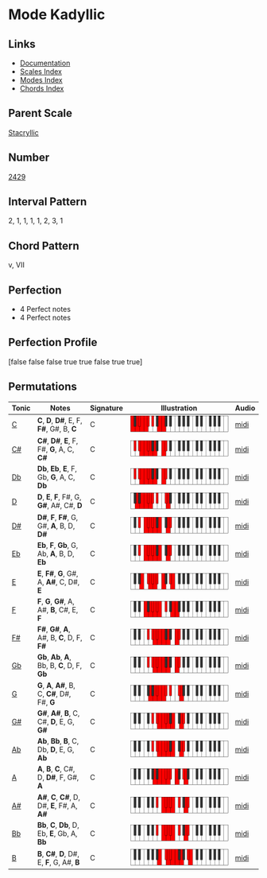 # Mode Kadyllic

## Links

- [Documentation](README.md)
- [Scales Index](Scales.md)
- [Modes Index](Modes.md)
- [Chords Index](Chords.md)

## Parent Scale

[Stacryllic](ScaleStacryllic.md)

## Number

[2429](https://ianring.com/musictheory/scales/2429)

## Interval Pattern

2, 1, 1, 1, 1, 2, 3, 1

## Chord Pattern

v, VII

## Perfection

- 4 Perfect notes
- 4 Perfect notes

## Perfection Profile

[false false false true true false true true]

## Permutations

| Tonic | Notes | Signature | Illustration | Audio |
|-------|-------|-----------|--------------|-------|
| [C](ModeCNaturalKadyllic.md) | **C**, **D**, **D#**, E, F, **F#**, G#, B, **C** | C | ![CNaturalKadyllic](ModeCNaturalKadyllic.png) | [midi](https://github.com/edipermadi/music/blob/main/docs/ModeCNaturalKadyllic.mid?raw=true) |
| [C#](ModeCSharpKadyllic.md) | **C#**, **D#**, **E**, F, F#, **G**, A, C, **C#** | C | ![CSharpKadyllic](ModeCSharpKadyllic.png) | [midi](https://github.com/edipermadi/music/blob/main/docs/ModeCSharpKadyllic.mid?raw=true) |
| [Db](ModeDFlatKadyllic.md) | **Db**, **Eb**, **E**, F, Gb, **G**, A, C, **Db** | C | ![DFlatKadyllic](ModeDFlatKadyllic.png) | [midi](https://github.com/edipermadi/music/blob/main/docs/ModeDFlatKadyllic.mid?raw=true) |
| [D](ModeDNaturalKadyllic.md) | **D**, **E**, **F**, F#, G, **G#**, A#, C#, **D** | C | ![DNaturalKadyllic](ModeDNaturalKadyllic.png) | [midi](https://github.com/edipermadi/music/blob/main/docs/ModeDNaturalKadyllic.mid?raw=true) |
| [D#](ModeDSharpKadyllic.md) | **D#**, **F**, **F#**, G, G#, **A**, B, D, **D#** | C | ![DSharpKadyllic](ModeDSharpKadyllic.png) | [midi](https://github.com/edipermadi/music/blob/main/docs/ModeDSharpKadyllic.mid?raw=true) |
| [Eb](ModeEFlatKadyllic.md) | **Eb**, **F**, **Gb**, G, Ab, **A**, B, D, **Eb** | C | ![EFlatKadyllic](ModeEFlatKadyllic.png) | [midi](https://github.com/edipermadi/music/blob/main/docs/ModeEFlatKadyllic.mid?raw=true) |
| [E](ModeENaturalKadyllic.md) | **E**, **F#**, **G**, G#, A, **A#**, C, D#, **E** | C | ![ENaturalKadyllic](ModeENaturalKadyllic.png) | [midi](https://github.com/edipermadi/music/blob/main/docs/ModeENaturalKadyllic.mid?raw=true) |
| [F](ModeFNaturalKadyllic.md) | **F**, **G**, **G#**, A, A#, **B**, C#, E, **F** | C | ![FNaturalKadyllic](ModeFNaturalKadyllic.png) | [midi](https://github.com/edipermadi/music/blob/main/docs/ModeFNaturalKadyllic.mid?raw=true) |
| [F#](ModeFSharpKadyllic.md) | **F#**, **G#**, **A**, A#, B, **C**, D, F, **F#** | C | ![FSharpKadyllic](ModeFSharpKadyllic.png) | [midi](https://github.com/edipermadi/music/blob/main/docs/ModeFSharpKadyllic.mid?raw=true) |
| [Gb](ModeGFlatKadyllic.md) | **Gb**, **Ab**, **A**, Bb, B, **C**, D, F, **Gb** | C | ![GFlatKadyllic](ModeGFlatKadyllic.png) | [midi](https://github.com/edipermadi/music/blob/main/docs/ModeGFlatKadyllic.mid?raw=true) |
| [G](ModeGNaturalKadyllic.md) | **G**, **A**, **A#**, B, C, **C#**, D#, F#, **G** | C | ![GNaturalKadyllic](ModeGNaturalKadyllic.png) | [midi](https://github.com/edipermadi/music/blob/main/docs/ModeGNaturalKadyllic.mid?raw=true) |
| [G#](ModeGSharpKadyllic.md) | **G#**, **A#**, **B**, C, C#, **D**, E, G, **G#** | C | ![GSharpKadyllic](ModeGSharpKadyllic.png) | [midi](https://github.com/edipermadi/music/blob/main/docs/ModeGSharpKadyllic.mid?raw=true) |
| [Ab](ModeAFlatKadyllic.md) | **Ab**, **Bb**, **B**, C, Db, **D**, E, G, **Ab** | C | ![AFlatKadyllic](ModeAFlatKadyllic.png) | [midi](https://github.com/edipermadi/music/blob/main/docs/ModeAFlatKadyllic.mid?raw=true) |
| [A](ModeANaturalKadyllic.md) | **A**, **B**, **C**, C#, D, **D#**, F, G#, **A** | C | ![ANaturalKadyllic](ModeANaturalKadyllic.png) | [midi](https://github.com/edipermadi/music/blob/main/docs/ModeANaturalKadyllic.mid?raw=true) |
| [A#](ModeASharpKadyllic.md) | **A#**, **C**, **C#**, D, D#, **E**, F#, A, **A#** | C | ![ASharpKadyllic](ModeASharpKadyllic.png) | [midi](https://github.com/edipermadi/music/blob/main/docs/ModeASharpKadyllic.mid?raw=true) |
| [Bb](ModeBFlatKadyllic.md) | **Bb**, **C**, **Db**, D, Eb, **E**, Gb, A, **Bb** | C | ![BFlatKadyllic](ModeBFlatKadyllic.png) | [midi](https://github.com/edipermadi/music/blob/main/docs/ModeBFlatKadyllic.mid?raw=true) |
| [B](ModeBNaturalKadyllic.md) | **B**, **C#**, **D**, D#, E, **F**, G, A#, **B** | C | ![BNaturalKadyllic](ModeBNaturalKadyllic.png) | [midi](https://github.com/edipermadi/music/blob/main/docs/ModeBNaturalKadyllic.mid?raw=true) |
